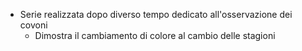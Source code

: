 - Serie realizzata dopo diverso tempo dedicato all'osservazione dei covoni
	- Dimostra il cambiamento di colore al cambio delle stagioni